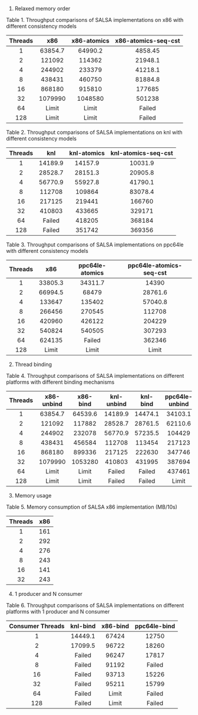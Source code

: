 1. Relaxed memory order


Table 1. Throughput comparisons of SALSA implementations on x86 with different consistency models

| Threads | x86 | x86-atomics | x86-atomics-seq-cst |
|:---:|:---:|:---:|:---:|
|1|63854.7|64990.2|4858.45|
|2|121092|114362|21948.1|
|4|244902|233379|41218.1|
|8|438431|460750|81884.8|
|16|868180|915810|177685|
|32|1079990|1048580|501238|
|64|Limit|Limit|Failed|
|128|Limit|Limit|Failed|

Table 2. Throughput comparisons of SALSA implementations on knl with different consistency models

| Threads | knl | knl-atomics | knl-atomics-seq-cst |
|:---:|:---:|:---:|:---:|
|1|14189.9|14157.9|10031.9|
|2|28528.7|28151.3|20905.8|
|4|56770.9|55927.8|41790.1|
|8|112708|109864|83078.4|
|16|217125|219441|166760|
|32|410803|433665|329171|
|64|Failed| 418205|368184|
|128|Failed | 351742|369356|

Table 3. Throughput comparisons of SALSA implementations on ppc64le with different consistency models

| Threads | x86 | ppc64le-atomics | ppc64le-atomics-seq-cst |
|:---:|:---:|:---:|:---:|
|1|33805.3|34311.7|14390|
|2|66994.5|68479|28761.6|
|4|133647|135402|57040.8|
|8|266456|270545|112708|
|16|420960|426122|204229|
|32|540824|540505|307293|
|64|624135|Failed|362346|
|128|Limit|Limit|Limit|

2. Thread binding

Table 4. Throughput comparisons of SALSA implementations on different platforms with different binding mechanisms

| Threads | x86-unbind | x86-bind | knl-unbind | knl-bind | ppc64le-unbind | ppc64le-bind |
|:---:|:---:|:---:|:---:|:---:|:---:|:---:|
|1|63854.7|64539.6|14189.9|14474.1|34103.1|33805.3|
|2|121092|117882|28528.7|28761.5|62110.6|66994.5|
|4|244902|232078|56770.9|57235.5|104429|133647|
|8|438431|456584|112708|113454|217123|266456|
|16|868180|899336|217125|222630|347746|420960|
|32|1079990|1053280|410803|431995|387694|540824|
|64|Limit|Limit|Failed| Failed|437461|624135|
|128|Limit|Limit|Failed | Failed|Limit|Limit|

3. Memory usage

Table 5. Memory consumption of SALSA x86 implementation (MB/10s)

| Threads | x86 |
|:---:|:---:|
|1| 161 |
|2| 292 |
|4| 276 |
|8| 243 |
|16| 141 |
|32| 243 |

4. 1 producer and N consumer

Table 6. Throughput comparisons of SALSA implementations on different platforms with 1 producer and N consumer

| Consumer Threads | knl-bind | x86-bind | ppc64le-bind |
|:---:|:---:|:---:|:---:|
|1|14449.1|67424|12750|
|2|17099.5|96722|18260|
|4|Failed|96247|17817|
|8|Failed|91192|Failed|
|16|Failed|93713|15226|
|32|Failed|95211|15799|
|64|Failed|Limit|Failed|
|128|Failed|Limit|Failed|
